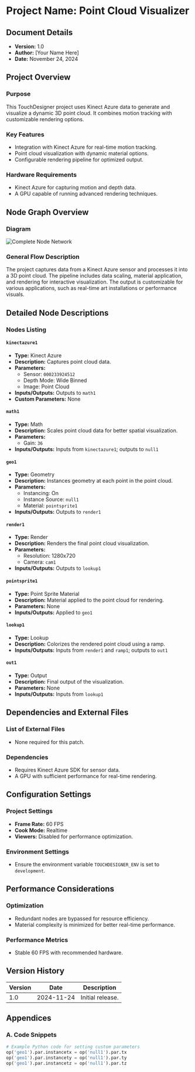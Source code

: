 
# Project Name: Point Cloud Visualizer

## Document Details
- **Version:** 1.0
- **Author:** [Your Name Here]
- **Date:** November 24, 2024

## Project Overview
### Purpose
This TouchDesigner project uses Kinect Azure data to generate and visualize a dynamic 3D point cloud. It combines motion tracking with customizable rendering options.

### Key Features
- Integration with Kinect Azure for real-time motion tracking.
- Point cloud visualization with dynamic material options.
- Configurable rendering pipeline for optimized output.

### Hardware Requirements
- Kinect Azure for capturing motion and depth data.
- A GPU capable of running advanced rendering techniques.

## Node Graph Overview
### Diagram
![Complete Node Network](3_pointcloud.toe.png)

### General Flow Description
The project captures data from a Kinect Azure sensor and processes it into a 3D point cloud. The pipeline includes data scaling, material application, and rendering for interactive visualization. The output is customizable for various applications, such as real-time art installations or performance visuals.

## Detailed Node Descriptions
### Nodes Listing
#### `kinectazure1`
- **Type:** Kinect Azure
- **Description:** Captures point cloud data.
- **Parameters:** 
  - Sensor: `000233924512`
  - Depth Mode: Wide Binned
  - Image: Point Cloud
- **Inputs/Outputs:** Outputs to `math1`
- **Custom Parameters:** None

#### `math1`
- **Type:** Math
- **Description:** Scales point cloud data for better spatial visualization.
- **Parameters:** 
  - Gain: `36`
- **Inputs/Outputs:** Inputs from `kinectazure1`; outputs to `null1`

#### `geo1`
- **Type:** Geometry
- **Description:** Instances geometry at each point in the point cloud.
- **Parameters:** 
  - Instancing: On
  - Instance Source: `null1`
  - Material: `pointsprite1`
- **Inputs/Outputs:** Outputs to `render1`

#### `render1`
- **Type:** Render
- **Description:** Renders the final point cloud visualization.
- **Parameters:** 
  - Resolution: 1280x720
  - Camera: `cam1`
- **Inputs/Outputs:** Outputs to `lookup1`

#### `pointsprite1`
- **Type:** Point Sprite Material
- **Description:** Material applied to the point cloud for rendering.
- **Parameters:** None
- **Inputs/Outputs:** Applied to `geo1`

#### `lookup1`
- **Type:** Lookup
- **Description:** Colorizes the rendered point cloud using a ramp.
- **Inputs/Outputs:** Inputs from `render1` and `ramp1`; outputs to `out1`

#### `out1`
- **Type:** Output
- **Description:** Final output of the visualization.
- **Parameters:** None
- **Inputs/Outputs:** Inputs from `lookup1`

## Dependencies and External Files
### List of External Files
- None required for this patch.

### Dependencies
- Requires Kinect Azure SDK for sensor data.
- A GPU with sufficient performance for real-time rendering.

## Configuration Settings
### Project Settings
- **Frame Rate:** 60 FPS
- **Cook Mode:** Realtime
- **Viewers:** Disabled for performance optimization.

### Environment Settings
- Ensure the environment variable `TOUCHDESIGNER_ENV` is set to `development`.

## Performance Considerations
### Optimization
- Redundant nodes are bypassed for resource efficiency.
- Material complexity is minimized for better real-time performance.

### Performance Metrics
- Stable 60 FPS with recommended hardware.

## Version History
| Version | Date       | Description                  |
|---------|------------|------------------------------|
| 1.0     | 2024-11-24 | Initial release.             |

## Appendices
### A. Code Snippets
```python
# Example Python code for setting custom parameters
op('geo1').par.instancetx = op('null1').par.tx
op('geo1').par.instancety = op('null1').par.ty
op('geo1').par.instancetz = op('null1').par.tz
```
